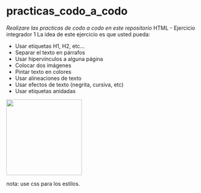 # practicas_codo_a_codo
<em>Realizare las practicas de codo a codo en este repositorio</em>
HTML - Ejercicio integrador 1
La idea de este ejercicio es que usted pueda:
-	Usar etiquetas H1, H2, etc...
-	Separar el texto en párrafos
-	Usar hipervínculos a alguna página
-	Colocar dos imágenes
-	Pintar texto en colores
-	Usar alineaciones de texto
-	Usar efectos de texto (negrita, cursiva, etc)
-	Usar etiquetas anidadas
<img src="practicas_codo_a_codo\img\objetivo.png" height="200px">

nota: use css para los estilos.